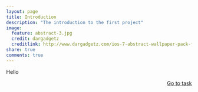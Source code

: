 ```yaml
---
layout: page
title: Introduction
description: "The introduction to the first project"
image:
  feature: abstract-3.jpg
  credit: dargadgetz
  creditlink: http://www.dargadgetz.com/ios-7-abstract-wallpaper-pack-for-iphone-5-and-ipod-touch-retina/
share: true
comments: true
---
```

Hello






<div style="float: right"> 
<a href="{{ site.url }}/webquest/commerce/webquest-2/task-2/" class="btn">Go to task</a>
</div>

